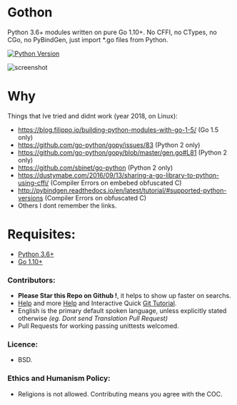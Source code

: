 # Gothon

Python 3.6+ modules written on pure Go 1.10+. No CFFI, no CTypes, no CGo, no PyBindGen, just import *.go files from Python.

[![Python Version](https://img.shields.io/badge/Python-3-brightgreen.svg)](http://python.org)

![screenshot](https://source.unsplash.com/6mwtDZUOFrw/850x420 "Illustrative Photo by https://unsplash.com/@jackdouglass")


# Why

Things that Ive tried and didnt work (year 2018, on Linux):

- https://blog.filippo.io/building-python-modules-with-go-1-5/ (Go 1.5 only)
- https://github.com/go-python/gopy/issues/83 (Python 2 only)
- https://github.com/go-python/gopy/blob/master/gen.go#L81 (Python 2 only)
- https://github.com/sbinet/go-python (Python 2 only)
- https://dustymabe.com/2016/09/13/sharing-a-go-library-to-python-using-cffi/ (Compiler Errors on embebed obfuscated C)
- http://pybindgen.readthedocs.io/en/latest/tutorial/#supported-python-versions (Compiler Errors on obfuscated C)
- Others I dont remember the links.


# Requisites:

- [Python 3.6+](https://python.org)
- [Go 1.10+](https://golang.org)


### Contributors:

- **Please Star this Repo on Github !**, it helps to show up faster on searchs.
- [Help](https://help.github.com/articles/using-pull-requests) and more [Help](https://help.github.com/articles/fork-a-repo) and Interactive Quick [Git Tutorial](https://try.github.io).
- English is the primary default spoken language, unless explicitly stated otherwise *(eg. Dont send Translation Pull Request)*
- Pull Requests for working passing unittests welcomed.


### Licence:

- BSD.


### Ethics and Humanism Policy:

- Religions is not allowed. Contributing means you agree with the COC.
